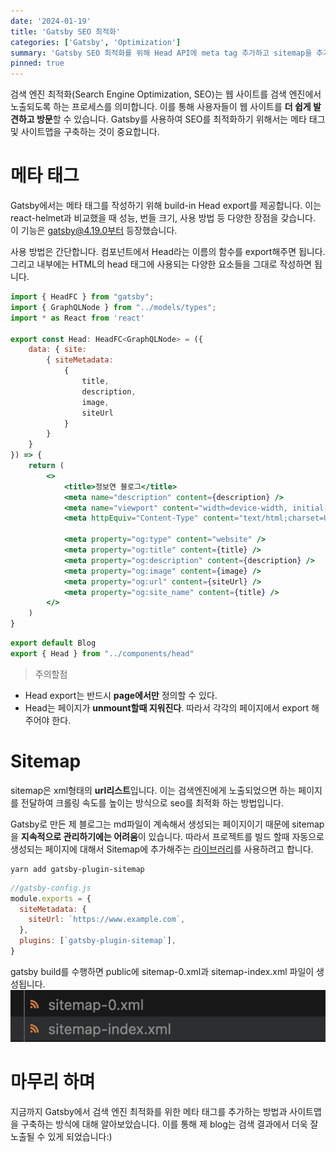 ```yaml
---
date: '2024-01-19'
title: 'Gatsby SEO 최적화'
categories: ['Gatsby', 'Optimization']
summary: 'Gatsby SEO 최적화를 위해 Head API에 meta tag 추가하고 sitemap을 추가하는 과정을 기록하였습니다.'
pinned: true
---
```


검색 엔진 최적화(Search Engine Optimization, SEO)는 웹 사이트를 검색 엔진에서 노출되도록 하는 프로세스를 의미합니다. 이를 통해 사용자들이 웹 사이트를 **더 쉽게 발견하고 방문**할 수 있습니다. Gatsby를 사용하여 SEO를 최적화하기 위해서는 메타 태그 및 사이트맵을 구축하는 것이 중요합니다.

# 메타 태그
Gatsby에서는 메타 태그를 작성하기 위해 build-in Head export를 제공합니다. 이는 react-helmet과 비교했을 때 성능, 번들 크기, 사용 방법 등 다양한 장점을 갖습니다. 이 기능은 gatsby@4.19.0부터 등장했습니다.

사용 방법은 간단합니다. 컴포넌트에서 Head라는 이름의 함수를 export해주면 됩니다. 그리고 내부에는 HTML의 head 태그에 사용되는 다양한 요소들을 그대로 작성하면 됩니다.

```jsx
import { HeadFC } from "gatsby";
import { GraphQLNode } from "../models/types";
import * as React from 'react'

export const Head: HeadFC<GraphQLNode> = ({
    data: { site:
        { siteMetadata:
            {
                title,
                description,
                image,
                siteUrl
            }
        }
    }
}) => {
    return (
        <>
            <title>정보연 블로그</title>
            <meta name="description" content={description} />
            <meta name="viewport" content="width=device-width, initial-scale=1.0" />
            <meta httpEquiv="Content-Type" content="text/html;charset=UTF-8" />

            <meta property="og:type" content="website" />
            <meta property="og:title" content={title} />
            <meta property="og:description" content={description} />
            <meta property="og:image" content={image} />
            <meta property="og:url" content={siteUrl} />
            <meta property="og:site_name" content={title} />
        </>
    )
}
```

```jsx
export default Blog
export { Head } from "../components/head"
```

> 주의할점
- Head export는 반드시 **page에서만** 정의할 수 있다.
- Head는 페이지가 **unmount할때 지워진다**. 따라서 각각의 페이지에서 export 해주어야 한다.


# Sitemap
sitemap은 xml형태의 **url리스트**입니다. 이는 검색엔진에게 노출되었으면 하는 페이지를 전달하여 크롤링 속도를 높이는 방식으로 seo를 최적화 하는 방법입니다.

Gatsby로 만든 제 블로그는 md파일이 계속해서 생성되는 페이지이기 때문에 sitemap을 **지속적으로 관리하기에는 어려움**이 있습니다. 따라서 프로젝트를 빌드 할때 자동으로 생성되는 페이지에 대해서 Sitemap에 추가해주는 [라이브러리](https://www.gatsbyjs.com/docs/how-to/adding-common-features/creating-a-sitemap/#using-gatsby-plugin-sitemap)를 사용하려고 합니다.

```shell
yarn add gatsby-plugin-sitemap
```

```js
//gatsby-config.js
module.exports = {
  siteMetadata: {
    siteUrl: `https://www.example.com`,
  },
  plugins: [`gatsby-plugin-sitemap`],
}
```

gatsby build를 수행하면 public에 sitemap-0.xml과 sitemap-index.xml 파일이 생성됩니다. 
![site-map-file](./assets/site-map-file.png)

# 마무리 하며
지금까지 Gatsby에서 검색 엔진 최적화를 위한 메타 태그를 추가하는 방법과 사이트맵을 구축하는 방식에 대해 알아보았습니다. 이를 통해 제 blog는 검색 결과에서 더욱 잘 노출될 수 있게 되었습니다:) 